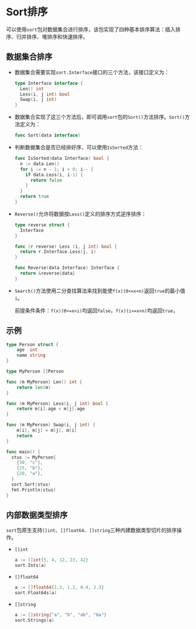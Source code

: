 # Sort排序

可以使用`sort`包对数据集合进行排序，该包实现了四种基本排序算法：插入排序、归并排序、堆排序和快速排序。

## 数据集合排序

- 数据集合需要实现`sort.Interface`接口的三个方法，该接口定义为：

  ```go
  type Interface interface {
    Len() int
    Less(i, j int) bool
    Swap(i, j int)
  }
  ```

- 数据集合实现了这三个方法后，即可调用`sort`包的`Sort()`方法排序。`Sort()`方法定义为：

  ```go
  func Sort(data interface)
  ```

- 判断数据集合是否已经排好序，可以使用`IsSorted`方法：

  ```go
  func IsSorted(data Interface) bool {
    n := data.Len()
    for i := n - 1; i > 0; i-- {
      if data.Less(i, i-1) {
        return false
      }
    }
    return true
  }
  ```

- `Reverse()`允许将数据按`Less()`定义的排序方式逆序排序：

  ```go
  type reverse struct {
    Interface
  }

  func (r reverse) Less (i, j int) bool {
    return r.Interface.Less(j, i)
  }

  func Reverse(data Interface) Interface {
    return &reverse{data}
  }
  ```

- `Search()`方法使用二分查找算法来找到能使`f(x)(0<=x<n)`返回`true`的最小值`i`。

  前提条件条件：`f(x)(0<=x<i)`均返回`false`，`f(x)(i<=x<n)`均返回`true`，



## 示例

```go
type Person struct {
	age  int
	name string
}

type MyPerson []Person

func (m MyPerson) Len() int {
	return len(m)
}

func (m MyPerson) Less(i, j int) bool {
	return m[i].age < m[j].age
}

func (m MyPerson) Swap(i, j int) {
	m[i], m[j] = m[j], m[i]
	return
}

func main() {
  stus := MyPerson{
    {30, "c"},
    {25, "b"},
    {20, "a"},
  }
  sort.Sort(stus)
  fmt.Println(stus)
}
```

## 内部数据类型排序

`sort`包原生支持`[]int`、`[]float64`、`[]string`三种内建数据类型切片的排序操作。

- `[]int`

  ```go
  a := []int{5, 4, 12, 23, 42}
  sort.Ints(a)
  ```

  

- `[]float64`

  ```go
  a := []float64{1.3, 1.2, 0.4, 2.3}
  sort.Float64s(a)
  ```

  

- `[]string`

  ```go
  a := []string{"a", "b", "ab", "ba"}
  sort.Strings(a)
  ```
